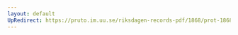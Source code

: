 ```yaml
---
layout: default
UpRedirect: https://pruto.im.uu.se/riksdagen-records-pdf/1868/prot-1868--ak--512/prot-1868--ak--512_003.pdf
---
```

